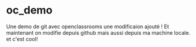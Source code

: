 # oc_demo
Une demo de git avec openclassrooms
une modificaion ajouté !
Et maintenant on modifie depuis github
mais aussi depuis ma machine locale.
et c'est cool!
